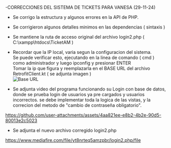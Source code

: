 -CORRECCIONES DEL SISTEMA  DE TICKETS PARA VANESA (29-11-24)

- Se corrigo la estructura y algunos errores en la API de PHP. 
- Se corrigieron algunos detalles minimos en las dependencias ( sintaxis )
- Se mantiene la ruta de acceso original del archivo login2.php ( C:\xampp\htdocs\TicketAM )
- Recordar que la IP local, varia segun la configuracion del sistema.<br> 
Se puede verificar esto, ejecutando en la linea de comando ( cmd ) como administrador y luego ipconfig y presionar ENTER <br>
Tomar la ip que figura y reemplazarla en el BASE URL del archivo RetrofitClient.kt ( se adjunta imagen ) <br>
![Base URL](https://github.com/user-attachments/assets/678bd4e9-4ff5-44b3-b9ec-32ab2b882cdd)

- Se adjunta video del programa funcionando su Login con base de datos, donde se prueba login de usuarios ya pre cargados y usuarios incorrectos.
se debe implementar toda la logica de las vistas, y la correcion del metodo de "cambio de contraseña obligatorio". <br>


https://github.com/user-attachments/assets/4aa821ee-e8b2-4b2e-90d5-80013e2c5023


- Se adjunta el nuevo archivo corregido login2.php

https://www.mediafire.com/file/yt8nrteq5amzpbr/login2.php/file






